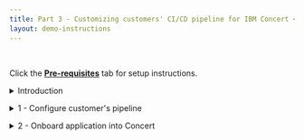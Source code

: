 ```yaml
---
title: Part 3 - Customizing customers' CI/CD pipeline for IBM Concert <br/> <small> <i> Tech Sales enablement </i> </small>
layout: demo-instructions
---
```


<span id="top"></span>

<br/>

Click the [**Pre-requisites**](pre-requisites) tab for setup instructions.

<details markdown="1">

<summary>Introduction</summary>

<img src="images/1.png" width="800" /> <br/>

In the CI/CD pipeline, vulnerability scanning plays a critical role in ensuring that security is embedded into the software delivery process. The optimal point for conducting these scans is between **Test** and **Release**. At this stage, the code has passed functional testing, ensuring it meets quality standards. But before it is packaged and deployed, it undergoes security scrutiny.

<img src="images/2.png" width="800" /> <br/>

<inline-notification text="Each customer’s IBM Concert implementation can vary based on their environment and CI/CD workflows, which may result in different stage names or configurations. Flexibility is key to addressing customer-specific needs, while ensuring core CI/CD integration principles are maintained."></inline-notification>

<br/>

</details>

<p/>

<details markdown="1">

<summary>1 - Configure customer's pipeline</summary>

In the non-production CI/CD environment provisioned by the customer in advance of the PoV, the following changes should be performed to ensure a smooth and effective demonstration. 

<br/>

| **Action** 1.1 | If not already present, insert a secondary inner pipeline labeled **vulnerability-analysis** between **TEST** and **RELEASE** in the customer's pipeline.  |
| :--- | :--- |
|  | This can be done by utilizing the modularity of both Jenkins and Tekton to invoke a dedicated security check pipeline from within the main pipeline. <br/><br/> In Jenkins, this secondary pipeline can be set up as a downstream job, triggered from the main pipeline using the build step: <br/><br/> <code class="code-block"> stage('vulnerability-analysis') {<br/>    steps {<br/>        build job: 'vulnerability-analysis-job', wait: true <br/>    } <br/> } </code> <br/><br/> In Tekton, a similar structure can be established using Pipeline Tasks or PipelineRuns, enabling the main pipeline to invoke a separate pipeline for vulnerability scanning tasks. <br/><br/> <code class="code-block"> apiVersion: tekton.dev/v1beta1 <br/> kind: Task <br/> metadata: <br/>  name: trigger-vulnerability-analysis <br/> spec: <br/>  steps: <br/>    - name: run-vulnerability-analysis <br/>      image: gcr.io/tekton-releases/github.com/tektoncd/pipeline/cmd/pullrequest-init <br/>      script: | <br/>        tkn pipeline start vulnerability-analysis-pipeline --param target-image=$(params.image) </code> |

<br/>

| **Action** 1.2 | In this new inner pipeline, labeled **vulnerability-analysis**, create the tasks outlined below.  |
| :--- | :--- |
|  | The structure of the pipeline will be as follows: <br/> <img src="images/3.png" width="600" /> <br/> • **prepare**: Download and set up the necessary IBM Concert toolkit image, along with the source code repositories and container images for all microservices in the target application, ensuring the environment is ready for further analysis. <br/> • **code-scan**: Conduct a thorough static analysis of the codebase, inspecting the application’s source code, third-party libraries, and dependencies to identify potential security vulnerabilities or weaknesses. <br/> • **image-scan**: Perform an in-depth scan of the container images used in the application to detect any security vulnerabilities or misconfigurations that could impact the integrity of the containerized environment. <br/> • **cve-scan**: Analyze the components identified in the Software Bill of Materials (SBOM) and cross-reference them against the CVE (Common Vulnerabilities and Exposures) database to identify known vulnerabilities and assess their impact on the application. |
| **Action** 1.2.1 | In the newly created **prepare** task of the **vulnerability-analysis** inner pipeline, add the necessary commands to download the IBM Concert toolkit, along with all microservice images and their corresponding source code repositories. <br/><br/> The code snippets below demonstrate the structure of the command, though the exact syntax may vary depending on the CI/CD pipeline platform being used. <br/><br/> Fetch a copy of the IBM Concert toolkit image to the local Docker server if it is not already present: <br/><br/> <code class="code-block"> docker pull --platform "linux/amd64" \ <br/>  "cp.stg.icr.io/cp/concert/toolkit/ibm-concert-toolkit:latest" </code> <br/><br/> Fetch a copy of the microservices' source code to the local file system if it is not already present: <br/><br/> <code class="code-block"> for i in "${!DEMO_APP_REPOSITORY_URL[@]}"; do <br/>    repo_url="${DEMO_APP_REPOSITORY_URL[$i]}" <br/>    <br/>    echo "$(date +'%Y-%m-%d %H:%M:%S') [INFO] Cloning the demo repository for ${repo_url}..." <br/>    if git clone "https://${repo_url}"; then <br/>      echo "$(date +'%Y-%m-%d %H:%M:%S') [INFO] Successfully cloned ${repo_folder} repository." <br/>    else <br/>      echo "$(date +'%Y-%m-%d %H:%M:%S') [ERROR] An error occurred during the code repo clone procedure for ${repo_folder}." <br/>      exit 1 <br/>    fi <br/> done </code> <br/><br/> Pull a copy of the microservices' image to the local Docker server if it is not already present: <br/><br/> <code class="code-block"> for i in "${!DEMO_APP_IMAGE_URL[@]}"; do  # Iterate over the indices, not values <br/>    service="${DEMO_APP_COMPONENT[$i]}" <br/> <br/>    # Pull image using the base image URL and image tag <br/>    docker pull "${DEMO_APP_IMAGE_URL[$i]}:${DEMO_APP_IMAGE_TAG[$i]}" <br/> <br/>    if [ $? -ne 0 ]; then <br/>        echo "$(date +'%Y-%m-%d %H:%M:%S') [ERROR] Error occurred while pulling image for $service" <br/>    fi <br/> done </code> |
| **Action** 1.2.2 | In the newly created **code-scan** task within the **vulnerability-analysis** inner pipeline, include the following commands to perform a code scan using the IBM Concert toolkit: <br/><br/> <code class="code-block"> docker run --user 0 --platform "linux/amd64" \ <br/>    --volume "$(pwd)/toolkit-data:/toolkit-data" \ <br/>    --volume "$(pwd)/$src_repo:/$src_repo" \ <br/>    --interactive \ <br/>    --env JAVA_HOME="$JAVA_HOME" \ <br/>    "cp.stg.icr.io/cp/concert/toolkit/ibm-concert-toolkit:latest" \ <br/>    bash -c code-scan --src ${src_repo} --output-file ${DEMO_APP_NAME}-${service}-${PACKAGE_SBOM_CODESCAN_OUTPUT_FILENAME_SUFFIX} </code> |
| **Action** 1.2.3 | In the newly created **image-scan** task of the **vulnerability-analysis** inner pipeline, include the following commands to perform a code scan using the IBM Concert toolkit: <br/><br/> <code class="code-block"> docker run --user 0 --platform "linux/amd64" \ <br/>    --volume "$(pwd)/toolkit-data:/toolkit-data" \ <br/>    --volume "$(pwd)/$src_repo:/$src_repo" \ <br/>    --interactive \ <br/>    --env JAVA_HOME="$JAVA_HOME" \ <br/>    "cp.stg.icr.io/cp/concert/toolkit/ibm-concert-toolkit:latest" \ <br/>    bash -c image-scan --images ${IMAGES} </code> |
| **Action** 1.2.4 | In the newly created **cve-scan** task of the **vulnerability-analysis** inner pipeline, include the following commands to perform a code scan using the IBM Concert toolkit: <br/><br/> <code class="code-block"> grype "${image}" --by-cve -o template <br/>    -t "${TEMPLATE_GRYPE_FILE}" > "${OUTPUT_DIR}/${OUTPUT_FILENAME}" </code> <br/><br/> **TEMPLATE_GRYPE_FILE** refers to the path of the Grype template that maps each Grype output to the format required by IBM Concert. <br/><br/> <code class="code-block"> CVE,Image,Package,Package Version,Package Path,Severity,Score,hasFix,Fixed Version,Description,Tag,Digest <br/> {{- $imagetag := split ":" .Source.Target.UserInput }} <br/> {{- $image := $imagetag._0 }} <br/> {{- $tag := $imagetag._1 }} <br/> {{- $digest := 0 }} <br/> {{- range .Source.Target.RepoDigests }} <br/> {{- $repodigest := split "@" . }} <br/> {{- $digest = $repodigest._1 }} <br/> {{- end }} <br/> {{- range $v := .Matches}} <br/>  {{- $hasFix := "N" }} <br/>  {{- $fixedIn := "" }} <br/>  {{- $vid := $v.Vulnerability.ID }} <br/>  {{- $pkgname := $v.Artifact.Name }} <br/>  {{- $pkgver := $v.Artifact.Version }} <br/>  {{- $sev := $v.Vulnerability.Severity }} <br/>  {{- $desc := "DESCRIPTION HERE" }} <br/>  {{- if eq .Vulnerability.Fix.State "fixed" }} <br/>    {{- $hasFix = "Y" }} <br/>    {{- $fixedIn = "Fixed in" }} <br/>    {{- range $vers := .Vulnerability.Fix.Versions }} <br/>      {{- $fixedIn = cat $fixedIn $vers }} <br/>    {{- end }} <br/>  {{- end }} <br/>  {{- $score := "0" }} <br/>  {{- range $c := .Vulnerability.Cvss }} <br/>    {{- $score = $c.Metrics.BaseScore }} <br/>  {{- end }} <br/>  {{- range $path := .Artifact.Locations }} <br/> "{{$vid}}","{{$image}}","{{$pkgname}}","{{$pkgver}}","{{$path.RealPath}}","{{$sev}}","{{$score}}","{{$hasFix}}","{{$fixedIn}}","{{$desc}}","{{$tag}}","{{$digest}}" <br/>  {{- end }} <br/> {{- end }} </code> <br/><br/> You can download this file <a href="https://github.ibm.com/ibm-concert-platinum-demos/concert-pm-utils/blob/64d2bb900519e1eacf06ca275f4f45af2d6263aa/macos/templates/grype-cve.tmpl" target="_blank" rel="noreferrer">here</a>. <br/><br/> After the creation of the first new child pipeline described above, the main CI/CD pipeline used for the Proof of Value will be structured as follows: <br/> <img src="images/4.png" width="800" /> |

<br/>

| **Action** 1.3 | Insert a secondary inner pipeline labeled **post-build-analysis** after **DEPLOY** and before **OPERATE** in the customer's pipeline. |
| :--- | :--- |
|  | As we did previously, this can be done by utilizing the modularity of both Jenkins and Tekton to invoke a separated pipeline designed to generated all concert-defined SBOMs from within the main pipeline. <br/><br/> In Jenkins, similar to the previous setup, this secondary pipeline can be configured as a downstream job, triggered from the main pipeline using the build step: <br/><br/> <code class="code-block"> stage('post-build-analysis') { <br/>    steps { <br/>        build job: 'post-build-analysis-job', wait: true <br/>    } <br/> } </code> <br/><br/> In Tekton, a similar structure can be established using Pipeline Tasks or PipelineRuns, enabling the main pipeline to invoke a separate pipeline for vulnerability scanning tasks: <br/><br/> <code class="code-block"> apiVersion: tekton.dev/v1beta1 <br/> kind: Task <br/> metadata: <br/>  name: trigger-post-build-analysis <br/> spec: <br/>  steps: <br/>    - name: run-post-build-analysis <br/>      image: gcr.io/tekton-releases/github.com/tektoncd/pipeline/cmd/pullrequest-init <br/>      script: | <br/>        tkn pipeline start post-build-analysis-pipeline --param target-image=$(params.image) </code> <br/><br/> In this new inner pipeline, labeled **post-build-analysis**, create the tasks outlined below. The structure of the pipeline will be as follows: <br/> <img src="images/5.png" width="600" /> <br/> • **build-sbom**: Create a Software Bill of Materials (SBOM) for the build environment, capturing all dependencies and tools used during the build process. <br/> • **deploy-sbom**: Generate an SBOM for the deployment environment, detailing the infrastructure and configuration files involved in the deployment. <br/> • **app-definition**: Produce an SBOM outlining the application's modules, libraries, and dependencies for a comprehensive view of its components. <br/> • **data-upload**: Upload all generated SBOMs and security data to IBM Concert for analysis, tracking and validation. |
| **Action** 1.3.1 | In the newly created **build-sbom** task of the **post-build-analysis** inner pipeline, include the following commands to create the Concert-defined Build SBOM using the IBM Concert toolkit: <br/><br/> <code class="code-block"> docker pull --platform "linux/amd64" \ <br/>  "cp.stg.icr.io/cp/concert/toolkit/ibm-concert-toolkit:latest" </code> <br/><br/> For the **build-sbom** task to function properly, it requires a configuration file containing <a href="https://github.ibm.com/ibm-concert-platinum-demos/concert-pm-utils/blob/64d2bb900519e1eacf06ca275f4f45af2d6263aa/macos/templates/build-sbom-config-template.yaml" target="_blank" rel="noreferrer">this information</a>. |
| **Action** 1.3.2 | In the newly created **deploy-sbom** task of the **post-build-analysis** inner pipeline, include the following commands to create the Concert-defined Build SBOM using the IBM Concert toolkit: <br/><br/> <code class="code-block"> docker run --user 0 --platform "linux/amd64" \ <br/>      --volume "$(pwd)/toolkit-data:/toolkit-data" \ <br/>      --volume "$(pwd)/$TEMPLATES_DIR:/$TEMPLATES_DIR" \ <br/>      --volume "$(pwd)/$TMP_DIR:/$TMP_DIR" \ <br/>      --interactive \ <br/>      "cp.stg.icr.io/cp/concert/toolkit/ibm-concert-toolkit:latest" \ <br/>      bash -c "deploy-sbom --deploy-config ${OUTPUT_CONFIG_FILE}" </code> <br/><br/> For the **deploy-sbom** task to function properly, it requires a configuration file containing <a href="https://github.ibm.com/ibm-concert-platinum-demos/concert-pm-utils/blob/64d2bb900519e1eacf06ca275f4f45af2d6263aa/macos/templates/build-sbom-config-template.yaml" target="_blank" rel="noreferrer">this information</a>. |
| **Action** 1.3.3 | In the newly created **app-definition** task of the **post-build-analysis** inner pipeline, include the following commands to create the Concert-defined Build SBOM using the IBM Concert toolkit: <br/><br/> <code class="code-block"> docker run --user 0 --platform "linux/amd64" \ <br/>      --volume "$(pwd)/toolkit-data:/toolkit-data" \ <br/>      --volume "$(pwd)/$TEMPLATES_DIR:/$TEMPLATES_DIR" \ <br/>      --volume "$(pwd)/$TMP_DIR:/$TMP_DIR" \ <br/>      --interactive \ <br/>      "cp.stg.icr.io/cp/concert/toolkit/ibm-concert-toolkit:latest" \ <br/>      bash -c "app-sbom --app-config ${OUTPUT_CONFIG_FILE}" </code> <br/><br/> For the **app-definition** task to function properly, it requires a configuration file containing <a href="https://github.ibm.com/ibm-concert-platinum-demos/concert-pm-utils/blob/64d2bb900519e1eacf06ca275f4f45af2d6263aa/macos/templates/build-sbom-config-template.yaml" target="_blank" rel="noreferrer">this information</a>. |
| **Action** 1.3.4 | In the newly created **data-upload** task of the **post-build-analysis** inner pipeline, include the following commands to create the Concert-defined Build SBOM using the IBM Concert toolkit: <br/><br/> <code class="code-block"> docker run --user 0 --platform "linux/amd64" \ <br/>      --volume "$(pwd)/toolkit-data:/toolkit-data" \ <br/>      --volume "$(pwd)/$TEMPLATES_DIR:/$TEMPLATES_DIR" \ <br/>      --volume "$(pwd)/$TMP_DIR:/$TMP_DIR" \ <br/>      --interactive \ <br/>      "cp.stg.icr.io/cp/concert/toolkit/ibm-concert-toolkit:latest" \ <br/>      bash -c "upload-concert --upload-config ${OUTPUT_DIR}/${DEMO_APP_NAME}-concert-upload-config.yaml" </code> <br/><br/> For the **data-upload** task to function properly, it requires a configuration file containing <a href="https://github.ibm.com/ibm-concert-platinum-demos/concert-pm-utils/blob/64d2bb900519e1eacf06ca275f4f45af2d6263aa/macos/templates/config.yaml" target="_blank" rel="noreferrer">this information</a>. <br/><br/> After the creation of the two new child pipelines described above, the main CI/CD pipeline used for the Proof of Value will be structured as follows: <br/> <img src="images/6.png" width="800" /> |

**[Go to top](#top)**

<br/><br/>

</details>

<p/>

<details markdown="1">

<summary>2 - Onboard application into Concert</summary>

After setting up the shared pipeline infrastructure, you'll need to customize each application previously onboarded by the customer individually. Most CI/CD pipelines have a dedicated property or mapping file where parameters for each application are defined and linked to specific variables within the pipeline. These mappings ensure that each application's configuration is properly aligned with the pipeline's automated tasks.

Typically, the CI/CD server populates these variables automatically using information gathered throughout the pipeline's stages. However, there may be instances where additional customizations will be needed, requiring you to manually define the parameters to ensure proper execution. These manual adjustments often involve setting environment-specific variables or configurations that cannot be dynamically fetched by the server. 

Below is a list of some of the variables that you will need to populate manually:

| **Variable** | **Definition** |
| :--- | :--- |
| **Application criticality** | Refers to the level of importance an application holds within an organization’s IT environment, based on its impact on business operations. <br/><br/> The criticality is rated on a scale of 1 to 5, with: <br/><br/> • **1 (Low criticality)**: Applications that have minimal impact on day-to-day operations. They are not essential for core business functions, and if they go offline, business continuity is not significantly affected. <br/> • **2-3 (Moderate criticality)**: These applications support important business processes but are not mission-critical. Downtime or failure would cause inconvenience and inefficiency but would not disrupt key business operations. <br/> • **4 (High criticality)**: These applications are integral to business processes. Downtime could severely impact productivity, revenue, or customer satisfaction. They require regular monitoring and robust security measures. <br/> • **5 (Critical)**: These are mission-critical applications, essential for the core functioning of the business. Any downtime would have a catastrophic impact on operations, leading to significant financial or reputational loss. These applications often demand high availability, strong security protocols and fast recovery processes. |
| **Access points that make each microservice and their exposure level** | Refers to the endpoints through which each microservice can be accessed, and they play a critical role in determining the exposure level of a microservice within an architecture. Each microservice should ideally have only one access point to maintain clarity and control over how it is accessed and exposed. <br/><br/> These access points can be classified as internal or external based on their exposure: <br/><br/> • **Internal access points**: These are used for communication between services within the organization's internal network or environment. They are not exposed to the internet and are generally accessed only by other microservices or internal systems. This limited exposure reduces the security risks associated with external threats. <br/> • **External access points**: These are exposed to the internet and can be accessed by external users or systems outside of the internal network. External access points require additional security measures, such as authentication, encryption and firewall rules, to protect them from vulnerabilities and unauthorized access. |
| **Environments for each microservice** | Refers to the distinct settings or stages in which a microservice operates, each serving a unique purpose in the development, testing, and deployment lifecycle. A single microservice can have multiple environments, each tailored to specific activities or stages of its development and release. Typically, these environments include: <br/><br/> • **Development environment (Dev)**: This is where the initial coding and testing of the microservice occur. It is used by developers to implement new features, fix bugs, and experiment with changes without affecting the live system. <br/> • **Testing or QA environment**: After development, the microservice moves to a testing environment, where it undergoes more rigorous testing by quality assurance (QA) teams. This environment closely mirrors production to ensure that everything works as expected before deployment. <br/> • **Staging environment**: Staging is a pre-production environment that is nearly identical to the live environment. It’s used to test the entire system, including integrations and performance, to validate that the microservice is ready for release. <br/> • **Production environment**: This is the live environment where the microservice is deployed for actual use by end users. It requires the highest level of monitoring, security and support, as any issues here directly affect the user experience. <br/><br/> Each microservice can have one or more of these environments depending on its development and deployment needs. |
| **Repositories for each microservice** | Dedicated storage locations where the codebase for each microservice is maintained and version-controlled. Each microservice should have its own repository to ensure clear separation of concerns, streamline development and facilitate independent updates and scaling. |

**[Go to top](#top)**

<br/><br/>

</details>